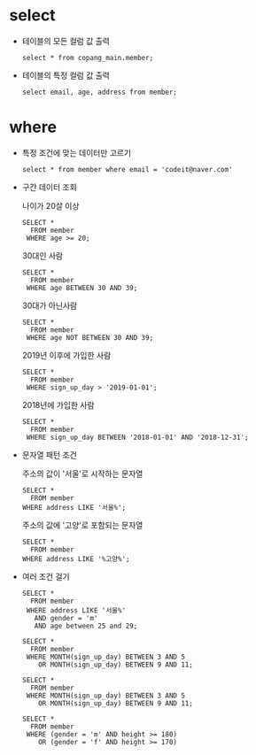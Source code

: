 # select
- 테이블의 모든 컬럼 값 출력
    ```
    select * from copang_main.member;
    ```
- 테이블의 특정 컬럼 값 출력
    ```(SQL)
    select email, age, address from member;
    ```

# where
- 특정 조건에 맞는 데이터만 고르기   
    ```
    select * from member where email = 'codeit@naver.com'
    ```

- 구간 데이터 조회   

    나이가 20살 이상
    ```
    SELECT *
      FROM member
     WHERE age >= 20;
    ```
    30대인 사람
    ```
    SELECT *
      FROM member
     WHERE age BETWEEN 30 AND 39;
    ```
    30대가 아닌사람
    ```
    SELECT *
      FROM member
     WHERE age NOT BETWEEN 30 AND 39;
    ```
    2019년 이후에 가입한 사람
    ```
    SELECT *
      FROM member
     WHERE sign_up_day > '2019-01-01';
    ```

    2018년에 가입한 사람
    ```
    SELECT *
      FROM member
     WHERE sign_up_day BETWEEN '2018-01-01' AND '2018-12-31';
    ```

- 문자열 패턴 조건

    주소의 값이 '서울'로 시작하는 문자열
    ```
    SELECT *
      FROM member
    WHERE address LIKE '서울%';
    ```

    주소의 값에 '고양'로 포함되는 문자열
    ```
    SELECT *
      FROM member
    WHERE address LIKE '%고양%';
    ```

- 여러 조건 걸기
    ```
    SELECT *
      FROM member
     WHERE address LIKE '서울%'
       AND gender = 'm'
       AND age between 25 and 29;
    ```

    ```
    SELECT *
      FROM member
     WHERE MONTH(sign_up_day) BETWEEN 3 AND 5
        OR MONTH(sign_up_day) BETWEEN 9 AND 11;
    ```

    ```
    SELECT *
      FROM member
     WHERE MONTH(sign_up_day) BETWEEN 3 AND 5
        OR MONTH(sign_up_day) BETWEEN 9 AND 11;
    ```

    ```
    SELECT *
      FROM member
     WHERE (gender = 'm' AND height >= 180)
        OR (gender = 'f' AND height >= 170)
    ```